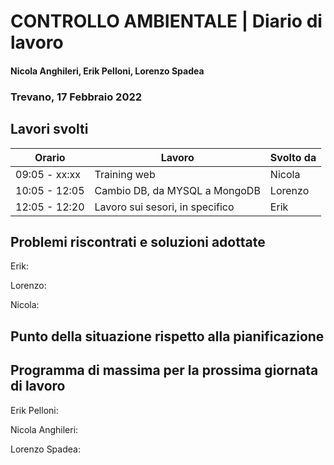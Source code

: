 # CONTROLLO AMBIENTALE | Diario di lavoro
#### Nicola Anghileri, Erik Pelloni, Lorenzo Spadea
### Trevano, 17 Febbraio 2022

## Lavori svolti

|Orario        |Lavoro                                         |Svolto da                  |
|--------------|-----------------------------------------------|---------------------------|
|09:05 - xx:xx |Training web                                   | Nicola                    |
|10:05 - 12:05 |Cambio DB, da MYSQL a MongoDB                  | Lorenzo                   |
|12:05 - 12:20 |Lavoro sui sesori, in specifico                | Erik                      |

##  Problemi riscontrati e soluzioni adottate
Erik:

Lorenzo:

Nicola:

## Punto della situazione rispetto alla pianificazione


## Programma di massima per la prossima giornata di lavoro

Erik Pelloni:

Nicola Anghileri:

Lorenzo Spadea: